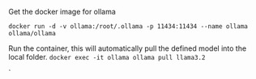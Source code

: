 Get the docker image for ollama

`docker run -d -v ollama:/root/.ollama -p 11434:11434 --name ollama ollama/ollama`

Run the container, this will automatically pull the defined model into the local folder.
`docker exec -it ollama ollama pull llama3.2`


`
